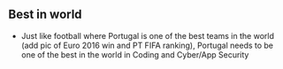 ## Best in world

* Just like football where Portugal is one of the best teams in the world (add pic of Euro 2016 win and PT FIFA ranking), Portugal needs to be one of the best in the world in Coding and Cyber/App Security
